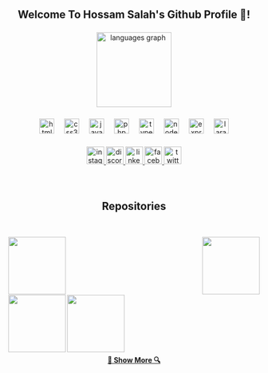 <h2 align="center">Welcome To Hossam Salah's Github Profile 👋! </h2>

###

<div align="center">
  <img src="https://github-readme-stats.vercel.app/api/top-langs?username=hossamsalah22&locale=en&hide_title=false&layout=compact&card_width=320&langs_count=6&theme=dracula&hide_border=false" height="150" alt="languages graph"  />
</div>

###

<div align="center">
  <img src="https://cdn.jsdelivr.net/gh/devicons/devicon/icons/html5/html5-original.svg" height="30" alt="html5 logo"  />
  <img width="12" />
  <img src="https://cdn.jsdelivr.net/gh/devicons/devicon/icons/css3/css3-original.svg" height="30" alt="css3 logo"  />
  <img width="12" />
  <img src="https://cdn.jsdelivr.net/gh/devicons/devicon/icons/javascript/javascript-original.svg" height="30" alt="javascript logo"  />
  <img width="12" />
  <img src="https://cdn.jsdelivr.net/gh/devicons/devicon/icons/php/php-original.svg" height="30" alt="php logo"  />
  <img width="12" />
  <img src="https://cdn.jsdelivr.net/gh/devicons/devicon/icons/typescript/typescript-original.svg" height="30" alt="typescript logo"  />
  <img width="12" />
  <img src="https://cdn.jsdelivr.net/gh/devicons/devicon/icons/nodejs/nodejs-original.svg" height="30" alt="nodejs logo"  />
  <img width="12" />
  <img src="https://cdn.jsdelivr.net/gh/devicons/devicon/icons/express/express-original.svg" height="30" alt="express logo"  />
  <img width="12" />
  <img src="https://cdn.jsdelivr.net/gh/devicons/devicon/icons/laravel/laravel-plain.svg" height="30" alt="laravel logo"  />
</div>

###

<div align="center">
  <a href="https://www.instagram.com/hossamsalah22" target="_blank">
    <img src="https://img.shields.io/static/v1?message=Instagram&logo=instagram&label=&color=E4405F&logoColor=white&labelColor=&style=for-the-badge" height="35" alt="instagram logo"  />
  </a>
  <a href="https://discord.com/channels/@hossamsalah22" target="_blank">
    <img src="https://img.shields.io/static/v1?message=Discord&logo=discord&label=&color=7289DA&logoColor=white&labelColor=&style=for-the-badge" height="35" alt="discord logo"  />
  </a>
  <a href="https://www.linkedin.com/in/hossam-abbas/" target="_blank">
    <img src="https://img.shields.io/static/v1?message=LinkedIn&logo=linkedin&label=&color=0077B5&logoColor=white&labelColor=&style=for-the-badge" height="35" alt="linkedin logo"  />
  </a>
  <a href="https://www.facebook.com/hossamsalah22" target="_blank">
    <img src="https://img.shields.io/static/v1?message=Facebook&logo=facebook&label=&color=1877F2&logoColor=white&labelColor=&style=for-the-badge" height="35" alt="facebook logo"  />
  </a>
  <a href="https://twitter.com/hossamsalah02" target="_blank">
    <img src="https://img.shields.io/static/v1?message=Twitter&logo=twitter&label=&color=1DA1F2&logoColor=white&labelColor=&style=for-the-badge" height="35" alt="twitter logo"  />
  </a>
</div>

###

<br clear="both">

<h2 align="center">Repositories</h2>
<br>
<!-- First Row -->
<div width="100%" align="center">
  <a align="left" href="https://github.com/hossamsalah22/e-commerce.git" title="E-commerce Website Node.js Backend Repo"><img align="left" height="115" src="https://github-readme-stats.vercel.app/api/pin/?username=hossamsalah22&repo=e-commerce&theme=react&border_color=61dafb&border_radius=10">
  
  </a><a align="right" href="https://github.com/hossamsalah22/E-commerce_Front-end.git" title="E-commerce Website React Front Repo"><img align="right" height="115" src="https://github-readme-stats.vercel.app/api/pin/?username=hossamsalah22&repo=E-commerce_Front-end&theme=react&border_color=61dafb&border_radius=10"></a>
</div>
<br/><br/><br/><br/><br/><br/>
<!-- 2nd Row -->
<div width="100%" align="center">
  <a align="left" href="https://github.com/hossamsalah22/Multi-Vendor-Store.git" title="Multi Vendor Store Laravel"><img align="left" height="115" src="https://github-readme-stats.vercel.app/api/pin/?username=hossamsalah22&repo=Multi-Vendor-Store&theme=react&border_color=61dafb&border_radius=10">
  
  </a><a align="right" href="https://github.com/hossamsalah22/Hunting-Birds.git" title="Hunting Birds Game VanillaJs"><img align="left" height="115" src="https://github-readme-stats.vercel.app/api/pin/?username=hossamsalah22&repo=Hunting-Birds&theme=react&border_color=61dafb&border_radius=10"></a>
  </div>
<br/><br/><br/><br/><br/><br/>

<h4 align="center">
  <a href="https://github.com/hossamsalah22?tab=repositories" title="Show Repositories">🔎 Show More 🔍</a>
</h4>

###

